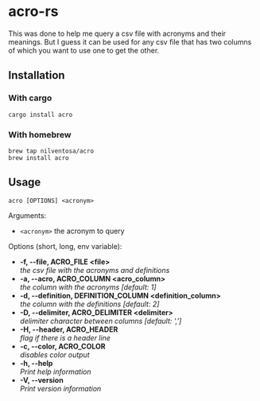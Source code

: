 # acro-rs
This was done to help me query a csv file with acronyms and their meanings. But I guess it can be used for any csv file that has two columns of which you want to use one to get the other.

## Installation
### With cargo
```cargo install acro```
### With homebrew
```
brew tap nilventosa/acro
brew install acro
```

## Usage
```acro [OPTIONS] <acronym>```

Arguments:
  - ```<acronym>```  the acronym to query

Options (short, long, env variable):
-  **-f, --file, ACRO_FILE \<file>**  
_the csv file with the acronyms and definitions_  
-  **-a, --acro, ACRO_COLUMN <acro_column>**             
_the column with the acronyms [default: 1]_  
-  **-d, --definition, DEFINITION_COLUMN <definition_column>**  
_the column with the definitions [default: 2]_  
-  **-D, --delimiter, ACRO_DELIMITER \<delimiter>**           
_delimiter character between columns [default: ',']_  
-  **-H, --header, ACRO_HEADER**                          
_flag if there is a header line_  
-  **-c, --color, ACRO_COLOR**                           
_disables color output_  
-  **-h, --help**                            
_Print help information_  
-  **-V, --version**                         
_Print version information_  
